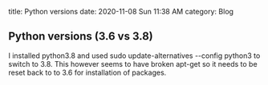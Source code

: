 title: Python versions
date: 2020-11-08 Sun 11:38 AM
category: Blog

## Python versions (3.6 vs 3.8)
I installed python3.8 and used 
    sudo update-alternatives --config python3
to switch to 3.8. This however seems to have broken apt-get so it needs to be reset back to to 3.6 for installation of packages.

